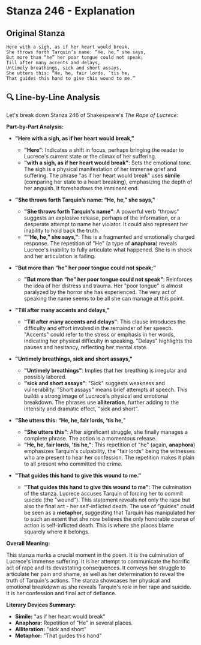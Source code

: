 # Stanza 246 - Explanation

## Original Stanza
```
Here with a sigh, as if her heart would break,
She throws forth Tarquin’s name: “He, he,” she says,
But more than “he” her poor tongue could not speak;
Till after many accents and delays,
Untimely breathings, sick and short assays,
She utters this: “He, he, fair lords, ’tis he,
That guides this hand to give this wound to me.”
```

## 🔍 Line-by-Line Analysis
Let's break down Stanza 246 of Shakespeare's *The Rape of Lucrece*:

**Part-by-Part Analysis:**

*   **"Here with a sigh, as if her heart would break,"**
    *   **"Here"**: Indicates a shift in focus, perhaps bringing the reader to Lucrece's current state or the climax of her suffering.
    *   **"with a sigh, as if her heart would break"**: Sets the emotional tone. The sigh is a physical manifestation of her immense grief and suffering.  The phrase "as if her heart would break" uses **simile** (comparing her state to a heart breaking), emphasizing the depth of her anguish. It foreshadows the imminent end.

*   **"She throws forth Tarquin’s name: “He, he,” she says,"**
    *   **"She throws forth Tarquin's name"**:  A powerful verb "throws" suggests an explosive release, perhaps of the information, or a desperate attempt to name her violator. It could also represent her inability to hold back the truth.
    *   **"“He, he,” she says,"**: This is a fragmented and emotionally charged response. The repetition of "He" (a type of **anaphora**) reveals Lucrece's inability to fully articulate what happened. She is in shock and her articulation is failing.

*   **"But more than “he” her poor tongue could not speak;"**
    *   **"But more than “he” her poor tongue could not speak"**: Reinforces the idea of her distress and trauma. Her "poor tongue" is almost paralyzed by the horror she has experienced. The very act of speaking the name seems to be all she can manage at this point.

*   **"Till after many accents and delays,"**
    *   **"Till after many accents and delays"**: This clause introduces the difficulty and effort involved in the remainder of her speech. "Accents" could refer to the stress or emphasis in her words, indicating her physical difficulty in speaking. "Delays" highlights the pauses and hesitancy, reflecting her mental state.

*   **"Untimely breathings, sick and short assays,"**
    *   **"Untimely breathings"**: Implies that her breathing is irregular and possibly labored.
    *   **"sick and short assays"**: "Sick" suggests weakness and vulnerability. "Short assays" means brief attempts at speech. This builds a strong image of Lucrece's physical and emotional breakdown. The phrases use **alliteration**, further adding to the intensity and dramatic effect, "sick and short".

*   **"She utters this: “He, he, fair lords, ’tis he,**"
    *   **"She utters this"**: After significant struggle, she finally manages a complete phrase. The action is a momentous release.
    *   **"He, he, fair lords, 'tis he,"**: This repetition of "he" (again, **anaphora**) emphasizes Tarquin's culpability, the "fair lords" being the witnesses who are present to hear her confession. The repetition makes it plain to all present who committed the crime.
*   **"That guides this hand to give this wound to me.”**
    *   **"That guides this hand to give this wound to me"**: The culmination of the stanza.  Lucrece accuses Tarquin of forcing her to commit suicide (the "wound").  This statement reveals not only the rape but also the final act - her self-inflicted death. The use of "guides" could be seen as a **metaphor**, suggesting that Tarquin has manipulated her to such an extent that she now believes the only honorable course of action is self-inflicted death. This is where she places blame squarely where it belongs.

**Overall Meaning:**

This stanza marks a crucial moment in the poem. It is the culmination of Lucrece's immense suffering. It is her attempt to communicate the horrific act of rape and its devastating consequences. It conveys her struggle to articulate her pain and shame, as well as her determination to reveal the truth of Tarquin's actions. The stanza showcases her physical and emotional breakdown as she reveals Tarquin's role in her rape and suicide. It is her confession and final act of defiance.

**Literary Devices Summary:**

*   **Simile:** "as if her heart would break"
*   **Anaphora:** Repetition of "He" in several places.
*   **Alliteration:** "sick and short"
*   **Metaphor:** "That guides this hand"
